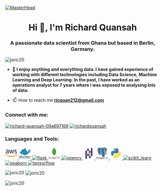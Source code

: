 [![MasterHead](https://blog.streamlit.io/content/images/2022/04/Live-Data-Science-Dashboard-GIF.gif)](https://rishavchanda.io)
<h1 align="center">Hi 👋, I'm Richard Quansah</h1>
<h3 align="center">A passionate data scientist from Ghana but based in Berlin, Germany.</h3>


<p align="left"> <img src="https://komarev.com/ghpvc/?username=joric20&label=Profile%20views&color=0e75b6&style=flat" alt="joric20" /> </p>

- 🌱 **I enjoy anything and everything data. I have gained experience of working with different technologies including Data Science, Machine Learning and Deep Learning. In the past, I have worked as an operations analyst for 7 years where i was exposed to analysing lots of data.**

- 📫 How to reach me **ricquan212@gmail.com**

<h3 align="left">Connect with me:</h3>
<p align="left">
<a href="https://linkedin.com/in/richard-quansah-09a697168" target="blank"><img align="center" src="https://raw.githubusercontent.com/rahuldkjain/github-profile-readme-generator/master/src/images/icons/Social/linked-in-alt.svg" alt="richard-quansah-09a697168" height="30" width="40" /></a>
<a href="https://kaggle.com/richardquansah" target="blank"><img align="center" src="https://raw.githubusercontent.com/rahuldkjain/github-profile-readme-generator/master/src/images/icons/Social/kaggle.svg" alt="richardquansah" height="30" width="40" /></a>
</p>

<h3 align="left">Languages and Tools:</h3>
<p align="left"> <a href="https://aws.amazon.com" target="_blank" rel="noreferrer"> <img src="https://raw.githubusercontent.com/devicons/devicon/master/icons/amazonwebservices/amazonwebservices-original-wordmark.svg" alt="aws" width="40" height="40"/> </a> <a href="https://www.docker.com/" target="_blank" rel="noreferrer"> <img src="https://raw.githubusercontent.com/devicons/devicon/master/icons/docker/docker-original-wordmark.svg" alt="docker" width="40" height="40"/> </a> <a href="https://flask.palletsprojects.com/" target="_blank" rel="noreferrer"> <img src="https://www.vectorlogo.zone/logos/pocoo_flask/pocoo_flask-icon.svg" alt="flask" width="40" height="40"/> </a> <a href="https://www.mongodb.com/" target="_blank" rel="noreferrer"> <img src="https://raw.githubusercontent.com/devicons/devicon/master/icons/mongodb/mongodb-original-wordmark.svg" alt="mongodb" width="40" height="40"/> </a> <a href="https://opencv.org/" target="_blank" rel="noreferrer"> <img src="https://www.vectorlogo.zone/logos/opencv/opencv-icon.svg" alt="opencv" width="40" height="40"/> </a> <a href="https://pandas.pydata.org/" target="_blank" rel="noreferrer"> <img src="https://raw.githubusercontent.com/devicons/devicon/2ae2a900d2f041da66e950e4d48052658d850630/icons/pandas/pandas-original.svg" alt="pandas" width="40" height="40"/> </a> <a href="https://www.postgresql.org" target="_blank" rel="noreferrer"> <img src="https://raw.githubusercontent.com/devicons/devicon/master/icons/postgresql/postgresql-original-wordmark.svg" alt="postgresql" width="40" height="40"/> </a> <a href="https://www.python.org" target="_blank" rel="noreferrer"> <img src="https://raw.githubusercontent.com/devicons/devicon/master/icons/python/python-original.svg" alt="python" width="40" height="40"/> </a> <a href="https://scikit-learn.org/" target="_blank" rel="noreferrer"> <img src="https://upload.wikimedia.org/wikipedia/commons/0/05/Scikit_learn_logo_small.svg" alt="scikit_learn" width="40" height="40"/> </a> <a href="https://seaborn.pydata.org/" target="_blank" rel="noreferrer"> <img src="https://seaborn.pydata.org/_images/logo-mark-lightbg.svg" alt="seaborn" width="40" height="40"/> </a> <a href="https://www.tensorflow.org" target="_blank" rel="noreferrer"> <img src="https://www.vectorlogo.zone/logos/tensorflow/tensorflow-icon.svg" alt="tensorflow" width="40" height="40"/> </a> </p>

<p><img align="left" src="https://github-readme-stats.vercel.app/api/top-langs?username=joric20&show_icons=true&locale=en&layout=compact" alt="joric20" /></p>

<p>&nbsp;<img align="center" src="https://github-readme-stats.vercel.app/api?username=joric20&show_icons=true&locale=en" alt="joric20" /></p>

<p><img align="center" src="https://github-readme-streak-stats.herokuapp.com/?user=joric20&" alt="joric20" /></p>
